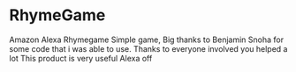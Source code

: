 # RhymeGame
Amazon Alexa Rhymegame
Simple game, Big thanks to Benjamin Snoha for some code that i was able to use.
Thanks to everyone involved you helped a lot 
This product is very useful
Alexa off
